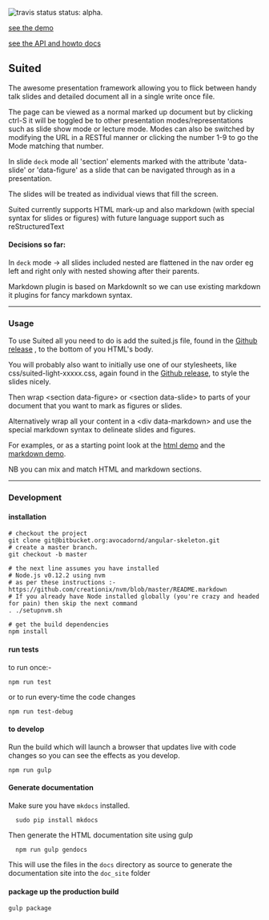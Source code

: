 <!--
@Author: Roberts Karl <Karl_Roberts>
@Date:   2016-Aug-02
@Project: suited
@Last modified by:   robertk
@Last modified time: 2016-Aug-15
@License: Copyright 2016 Karl Roberts <karl.roberts@owtelse.com> and Dirk van Rensburg <dirk.van.rensburg@gmail.com>

   Licensed under the Apache License, Version 2.0 (the "License");
   you may not use this file except in compliance with the License.
   You may obtain a copy of the License at

       http://www.apache.org/licenses/LICENSE-2.0

   Unless required by applicable law or agreed to in writing, software
   distributed under the License is distributed on an "AS IS" BASIS,
   WITHOUT WARRANTIES OR CONDITIONS OF ANY KIND, either express or implied.
   See the License for the specific language governing permissions and
   limitations under the License.

-->
![travis status](https://travis-ci.org/suited/suited.js.svg?branch=master)
status: alpha.

[see the demo](https://suited.github.io/suited.js)

[see the API and howto docs](https://suited.github.io/suited.js/doc_site)

## Suited

The awesome presentation framework allowing you to flick between handy talk slides and detailed document all in a single write once file.

The page can be viewed as a normal marked up document but by clicking ctrl-S it will be toggled be to other presentation modes/representations such as slide show mode or lecture mode. Modes can also be switched by modifying the URL in a RESTful manner or clicking the number 1-9 to go the Mode matching that number.

In slide `deck` mode all 'section' elements marked with the attribute 'data-slide' or 'data-figure' as a slide that can be navigated through as in a presentation.

The slides will be treated as individual views that fill the screen.

Suited currently supports HTML mark-up and also markdown (with special syntax for slides or figures) with future language support such as reStructuredText


#### Decisions so far:

In `deck` mode -> all slides included nested are flattened in the nav order eg left and right only with nested showing after their parents.

Markdown plugin is based on MarkdownIt so we can use existing markdown it plugins for fancy markdown syntax.

---------------

### Usage
To use Suited all you need to do is add the suited.js file, found in the [Github release](https://github.com/suited/suited.js/releases) , to the bottom of you HTML's body.

You will probably also want to initially use one of our stylesheets, like css/suited-light-xxxxx.css, again found in the [Github release](https://github.com/suited/suited.js/releases), to style the slides nicely.

Then wrap &lt;section data-figure&gt; or &lt;section data-slide&gt; to parts of your document that you want to mark as figures or slides.

Alternatively wrap all your content in a &lt;div data-markdown&gt; and use the special markdown syntax to delineate slides and figures.

For examples, or as a starting point look at the [html demo](https://suited.github.io/suited.js/?mode=doc#slide-0) and the [markdown demo](https://suited.github.io/suited.js/markdown-demo.html?mode=doc#slide-0).

NB you can mix and match HTML and markdown sections.

------------------

### Development

#### installation

    # checkout the project
    git clone git@bitbucket.org:avocadornd/angular-skeleton.git
    # create a master branch.
    git checkout -b master

    # the next line assumes you have installed
    # Node.js v0.12.2 using nvm
    # as per these instructions :- https://github.com/creationix/nvm/blob/master/README.markdown
    # If you already have Node installed globally (you're crazy and headed for pain) then skip the next command
    . ./setupnvm.sh

    # get the build dependencies
    npm install

#### run tests
to run once:-

    npm run test

or to run every-time the code changes

    npm run test-debug

#### to develop
Run the build which will launch a browser that updates live with code changes so you can see the effects as you develop.

    npm run gulp


#### Generate documentation

Make sure you have `mkdocs` installed.

```
  sudo pip install mkdocs
```

Then generate the HTML documentation site using gulp

```
  npm run gulp gendocs
```

This will use the files in the `docs` directory as source to generate the documentation
site into the `doc_site` folder

#### package up the production build

    gulp package
